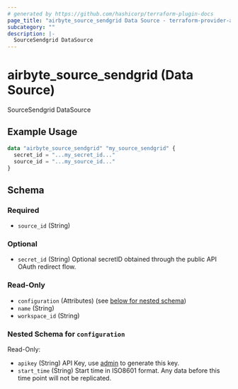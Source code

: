 ```yaml
---
# generated by https://github.com/hashicorp/terraform-plugin-docs
page_title: "airbyte_source_sendgrid Data Source - terraform-provider-airbyte"
subcategory: ""
description: |-
  SourceSendgrid DataSource
---
```


# airbyte_source_sendgrid (Data Source)

SourceSendgrid DataSource

## Example Usage

```terraform
data "airbyte_source_sendgrid" "my_source_sendgrid" {
  secret_id = "...my_secret_id..."
  source_id = "...my_source_id..."
}
```

<!-- schema generated by tfplugindocs -->
## Schema

### Required

- `source_id` (String)

### Optional

- `secret_id` (String) Optional secretID obtained through the public API OAuth redirect flow.

### Read-Only

- `configuration` (Attributes) (see [below for nested schema](#nestedatt--configuration))
- `name` (String)
- `workspace_id` (String)

<a id="nestedatt--configuration"></a>
### Nested Schema for `configuration`

Read-Only:

- `apikey` (String) API Key, use <a href="https://app.sendgrid.com/settings/api_keys/">admin</a> to generate this key.
- `start_time` (String) Start time in ISO8601 format. Any data before this time point will not be replicated.


